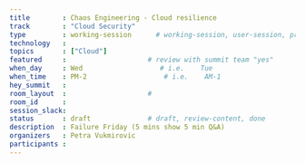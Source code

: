 ```yaml
---
title        : Chaos Engineering - Cloud resilience
track        : "Cloud Security"
type         : working-session      # working-session, user-session, product-session
technology   :
topics       : ["Cloud"]
featured     :                    # review with summit team "yes"
when_day     : Wed                   # i.e.    Tue
when_time    : PM-2                   # i.e.    AM-1
hey_summit   :
room_layout  :                    #
room_id      :
session_slack: 
status       : draft              # draft, review-content, done
description  : Failure Friday (5 mins show 5 min Q&A)
organizers   : Petra Vukmirovic
participants :
---
```



<!--(add intro)

## WHY

(...)

## What

(...)

## Outcomes

(...)

## References

(...)


## Previous-->
